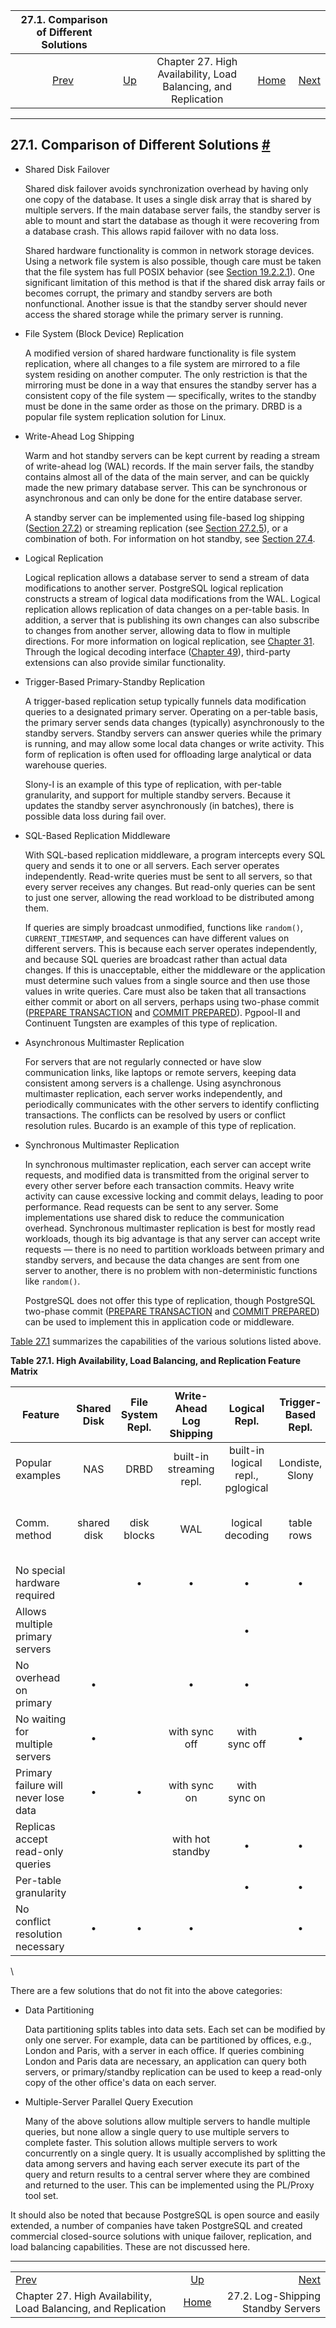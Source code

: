 <!--?xml version="1.0" encoding="UTF-8" standalone="no"?-->

|                              27.1. Comparison of Different Solutions                             |                                                                                               |                                                                |                                                       |                                                                 |
| :----------------------------------------------------------------------------------------------: | :-------------------------------------------------------------------------------------------- | :------------------------------------------------------------: | ----------------------------------------------------: | --------------------------------------------------------------: |
| [Prev](high-availability.html "Chapter 27. High Availability, Load Balancing, and Replication")  | [Up](high-availability.html "Chapter 27. High Availability, Load Balancing, and Replication") | Chapter 27. High Availability, Load Balancing, and Replication | [Home](index.html "PostgreSQL 17devel Documentation") |  [Next](warm-standby.html "27.2. Log-Shipping Standby Servers") |

***

## 27.1. Comparison of Different Solutions [#](#DIFFERENT-REPLICATION-SOLUTIONS)

*   Shared Disk Failover

    Shared disk failover avoids synchronization overhead by having only one copy of the database. It uses a single disk array that is shared by multiple servers. If the main database server fails, the standby server is able to mount and start the database as though it were recovering from a database crash. This allows rapid failover with no data loss.

    Shared hardware functionality is common in network storage devices. Using a network file system is also possible, though care must be taken that the file system has full POSIX behavior (see [Section 19.2.2.1](creating-cluster.html#CREATING-CLUSTER-NFS "19.2.2.1. NFS")). One significant limitation of this method is that if the shared disk array fails or becomes corrupt, the primary and standby servers are both nonfunctional. Another issue is that the standby server should never access the shared storage while the primary server is running.

*   File System (Block Device) Replication

    A modified version of shared hardware functionality is file system replication, where all changes to a file system are mirrored to a file system residing on another computer. The only restriction is that the mirroring must be done in a way that ensures the standby server has a consistent copy of the file system — specifically, writes to the standby must be done in the same order as those on the primary. DRBD is a popular file system replication solution for Linux.

*   Write-Ahead Log Shipping

    Warm and hot standby servers can be kept current by reading a stream of write-ahead log (WAL) records. If the main server fails, the standby contains almost all of the data of the main server, and can be quickly made the new primary database server. This can be synchronous or asynchronous and can only be done for the entire database server.

    A standby server can be implemented using file-based log shipping ([Section 27.2](warm-standby.html "27.2. Log-Shipping Standby Servers")) or streaming replication (see [Section 27.2.5](warm-standby.html#STREAMING-REPLICATION "27.2.5. Streaming Replication")), or a combination of both. For information on hot standby, see [Section 27.4](hot-standby.html "27.4. Hot Standby").

*   Logical Replication

    Logical replication allows a database server to send a stream of data modifications to another server. PostgreSQL logical replication constructs a stream of logical data modifications from the WAL. Logical replication allows replication of data changes on a per-table basis. In addition, a server that is publishing its own changes can also subscribe to changes from another server, allowing data to flow in multiple directions. For more information on logical replication, see [Chapter 31](logical-replication.html "Chapter 31. Logical Replication"). Through the logical decoding interface ([Chapter 49](logicaldecoding.html "Chapter 49. Logical Decoding")), third-party extensions can also provide similar functionality.

*   Trigger-Based Primary-Standby Replication

    A trigger-based replication setup typically funnels data modification queries to a designated primary server. Operating on a per-table basis, the primary server sends data changes (typically) asynchronously to the standby servers. Standby servers can answer queries while the primary is running, and may allow some local data changes or write activity. This form of replication is often used for offloading large analytical or data warehouse queries.

    Slony-I is an example of this type of replication, with per-table granularity, and support for multiple standby servers. Because it updates the standby server asynchronously (in batches), there is possible data loss during fail over.

*   SQL-Based Replication Middleware

    With SQL-based replication middleware, a program intercepts every SQL query and sends it to one or all servers. Each server operates independently. Read-write queries must be sent to all servers, so that every server receives any changes. But read-only queries can be sent to just one server, allowing the read workload to be distributed among them.

    If queries are simply broadcast unmodified, functions like `random()`, `CURRENT_TIMESTAMP`, and sequences can have different values on different servers. This is because each server operates independently, and because SQL queries are broadcast rather than actual data changes. If this is unacceptable, either the middleware or the application must determine such values from a single source and then use those values in write queries. Care must also be taken that all transactions either commit or abort on all servers, perhaps using two-phase commit ([PREPARE TRANSACTION](sql-prepare-transaction.html "PREPARE TRANSACTION") and [COMMIT PREPARED](sql-commit-prepared.html "COMMIT PREPARED")). Pgpool-II and Continuent Tungsten are examples of this type of replication.

*   Asynchronous Multimaster Replication

    For servers that are not regularly connected or have slow communication links, like laptops or remote servers, keeping data consistent among servers is a challenge. Using asynchronous multimaster replication, each server works independently, and periodically communicates with the other servers to identify conflicting transactions. The conflicts can be resolved by users or conflict resolution rules. Bucardo is an example of this type of replication.

*   Synchronous Multimaster Replication

    In synchronous multimaster replication, each server can accept write requests, and modified data is transmitted from the original server to every other server before each transaction commits. Heavy write activity can cause excessive locking and commit delays, leading to poor performance. Read requests can be sent to any server. Some implementations use shared disk to reduce the communication overhead. Synchronous multimaster replication is best for mostly read workloads, though its big advantage is that any server can accept write requests — there is no need to partition workloads between primary and standby servers, and because the data changes are sent from one server to another, there is no problem with non-deterministic functions like `random()`.

    PostgreSQL does not offer this type of replication, though PostgreSQL two-phase commit ([PREPARE TRANSACTION](sql-prepare-transaction.html "PREPARE TRANSACTION") and [COMMIT PREPARED](sql-commit-prepared.html "COMMIT PREPARED")) can be used to implement this in application code or middleware.

[Table 27.1](different-replication-solutions.html#HIGH-AVAILABILITY-MATRIX "Table 27.1. High Availability, Load Balancing, and Replication Feature Matrix") summarizes the capabilities of the various solutions listed above.

**Table 27.1. High Availability, Load Balancing, and Replication Feature Matrix**

| Feature                              | Shared Disk | File System Repl. | Write-Ahead Log Shipping |           Logical Repl.           | Trigger-​Based Repl. | SQL Repl. Middle-ware | Async. MM Repl. |      Sync. MM Repl.      |
| ------------------------------------ | :---------: | :---------------: | :----------------------: | :-------------------------------: | :------------------: | :-------------------: | :-------------: | :----------------------: |
| Popular examples                     |     NAS     |        DRBD       | built-in streaming repl. | built-in logical repl., pglogical |    Londiste, Slony   |       pgpool-II       |     Bucardo     |                          |
| Comm. method                         | shared disk |    disk blocks    |            WAL           |          logical decoding         |      table rows      |          SQL          |    table rows   | table rows and row locks |
| No special hardware required         |             |         •         |             •            |                 •                 |           •          |           •           |        •        |             •            |
| Allows multiple primary servers      |             |                   |                          |                 •                 |                      |           •           |        •        |             •            |
| No overhead on primary               |      •      |                   |             •            |                 •                 |                      |           •           |                 |                          |
| No waiting for multiple servers      |      •      |                   |       with sync off      |           with sync off           |           •          |                       |        •        |                          |
| Primary failure will never lose data |      •      |         •         |       with sync on       |            with sync on           |                      |           •           |                 |             •            |
| Replicas accept read-only queries    |             |                   |     with hot standby     |                 •                 |           •          |           •           |        •        |             •            |
| Per-table granularity                |             |                   |                          |                 •                 |           •          |                       |        •        |             •            |
| No conflict resolution necessary     |      •      |         •         |             •            |                                   |           •          |           •           |                 |             •            |

\


There are a few solutions that do not fit into the above categories:

*   Data Partitioning

    Data partitioning splits tables into data sets. Each set can be modified by only one server. For example, data can be partitioned by offices, e.g., London and Paris, with a server in each office. If queries combining London and Paris data are necessary, an application can query both servers, or primary/standby replication can be used to keep a read-only copy of the other office's data on each server.

*   Multiple-Server Parallel Query Execution

    Many of the above solutions allow multiple servers to handle multiple queries, but none allow a single query to use multiple servers to complete faster. This solution allows multiple servers to work concurrently on a single query. It is usually accomplished by splitting the data among servers and having each server execute its part of the query and return results to a central server where they are combined and returned to the user. This can be implemented using the PL/Proxy tool set.

It should also be noted that because PostgreSQL is open source and easily extended, a number of companies have taken PostgreSQL and created commercial closed-source solutions with unique failover, replication, and load balancing capabilities. These are not discussed here.

***

|                                                                                                  |                                                                                               |                                                                 |
| :----------------------------------------------------------------------------------------------- | :-------------------------------------------------------------------------------------------: | --------------------------------------------------------------: |
| [Prev](high-availability.html "Chapter 27. High Availability, Load Balancing, and Replication")  | [Up](high-availability.html "Chapter 27. High Availability, Load Balancing, and Replication") |  [Next](warm-standby.html "27.2. Log-Shipping Standby Servers") |
| Chapter 27. High Availability, Load Balancing, and Replication                                   |                     [Home](index.html "PostgreSQL 17devel Documentation")                     |                              27.2. Log-Shipping Standby Servers |
